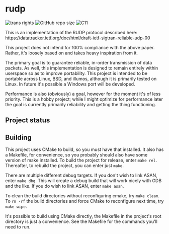 # rudp

![trans rights](https://pride-badges.pony.workers.dev/static/v1?label=trans%20rights&stripeWidth=6&stripeColors=5BCEFA,F5A9B8,FFFFFF,F5A9B8,5BCEFA)
![GitHub repo size](https://img.shields.io/github/repo-size/chickenspaceprogram/rudp)
![C11](https://img.shields.io/badge/C11-blue)


This is an implementation of the RUDP protocol described here:
<https://datatracker.ietf.org/doc/html/draft-ietf-sigtran-reliable-udp-00>

This project does not intend for 100% compliance with the above paper.
Rather, it's loosely based on and takes heavy inspiration from it.

The primary goal is to guarantee reliable, in-order transmission of data
packets. As well, this implementation is designed to remain entirely within
userspace so as to improve portability. This project is intended to be
portable across Linux, BSD, and illumos, although it is primarily tested on
Linux. In future it's possible a Windows port will be developed.

Performance is also (obviously) a goal, however for the moment it's of less
priority. This is a hobby project; while I might optimize for performance later
the goal is currently primarily reliability and getting the thing functioning.

## Project status

## Building

This project uses CMake to build, so you must have that installed.
It also has a Makefile, for convenience, so you probably should also have some
version of make installed. To build the project for release, enter `make rel`.
Thereafter, to rebuild the project, you can enter just `make`.

There are multiple different debug targets. If you don't wish to link ASAN,
enter `make dbg`. This will create a debug build that will work nicely with GDB
and the like. If you do wish to link ASAN, enter `make asan`. 

To clean the build directories without reconfiguring cmake, try `make clean`.
To `rm -rf` the build directories and force CMake to reconfigure next time,
try `make wipe`.

It's possible to build using CMake directly, the Makefile in the project's
root directory is just a convenience. See the Makefile for the commands you'll
need to run.
